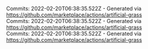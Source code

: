 Commits: 2022-02-20T06:38:35.522Z - Generated via https://github.com/marketplace/actions/artificial-grass
<br>
Commits: 2022-02-20T06:38:35.522Z - Generated via https://github.com/marketplace/actions/artificial-grass
<br>
Commits: 2022-02-20T06:38:35.522Z - Generated via https://github.com/marketplace/actions/artificial-grass
<br>
